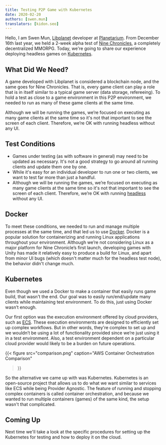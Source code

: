 ```yaml
---
title: Testing P2P Game with Kubernetes
date: 2020-02-20
authors: [swen.mun]
translators: [kidon.seo]
---
```


Hello, I am Swen Mun, [Libplanet] developer at [Planetarium]. From December 16th last year, we held a 2-week alpha test of [Nine Chronicles], a completely decentralized MMORPG. Today, we're going to share our experience deploying headless games on [Kubernetes].


[Planetarium]: https://planetariumhq.com
[Nine Chronicles]: https://nine-chronicles.com
[Libplanet]: https://libplanet.io
[Kubernetes]: https://kubernetes.io/


What Did We Need?
-----------------

A game developed with Libplanet is considered a blockchain node, and the same goes for Nine Chronicles. That is, every game client can play a role that is in itself similar to a typical game server (data storage, refereeing). To hold a test as close to a game environment in this P2P environment, we needed to run as many of these game clients at the same time.

Although we will be running the games, we’re focused on executing as many game clients at the same time so it's not that important to see the screen of each client. Therefore, we’re OK with running headless without any UI.

Test Conditions 
----------------

- Games under testing (as with software in general) may need to be updated as necessary. It's not a good strategy to go around all running clients and update them one by one.
- While it's easy for an individual developer to run one or two clients, we want to test far more than just a handful.
- Although we will be running the games, we’re focused on executing as many game clients at the same time so it's not that important to see the screen of each client. Therefore, we’re OK with running [headless] without any UI.


[headless]: https://en.wikipedia.org/wiki/Headless_software


Docker
-----------

To meet these conditions, we needed to run and manage multiple processes at the same time, and that led us to use [Docker]. Docker is a popular solution for containerizing and running Linux applications throughout your environment. Although we’re not considering Linux as a major platform for Nine Chronicle’s first launch, developing games with Unity has made it relatively easy to produce a build for Linux, and apart from minor UI bugs (which doesn't matter much for the headless test node), the behavior didn't change much.


[Docker]: https://docker.com


Kubernetes
--------------------

Even though we used a Docker to make a container that easily runs game build, that wasn't the end. Our goal was to easily run/end/update many clients while maintaining test environment. To do this, just using Docker wasn’t enough.

Our first option was the execution environment offered by cloud providers, such as <abbr title="Elastic Container Service">[ECS]</abbr>. These execution environments are designed to efficiently set up complex workflows. But in other words, they're complex to set up and we wouldn’t be using a lot of functionality provided since we’re just using it in a test environment. Also, a test environment dependent on a particular cloud provider would likely to be a burden on future operations.

{{<
figure
  src="comparison.png"
  caption="AWS Container Orchestration Comparison"
>}}

So the alternative we came up with was Kubernetes. Kubernetes is an open-source project that allows us to do what we want similar to services like ECS while being Provider Agnostic. The feature of running and stopping complex containers is called container orchestration, and because we wanted to run multiple containers (games) of the same kind, the setup wasn't that complicated.

[ECS]: https://aws.amazon.com/ecs/?nc1=h_ls


Coming Up
----------

Next time we'll take a look at the specific procedures for setting up the Kubernetes for testing and how to deploy it on the cloud.
